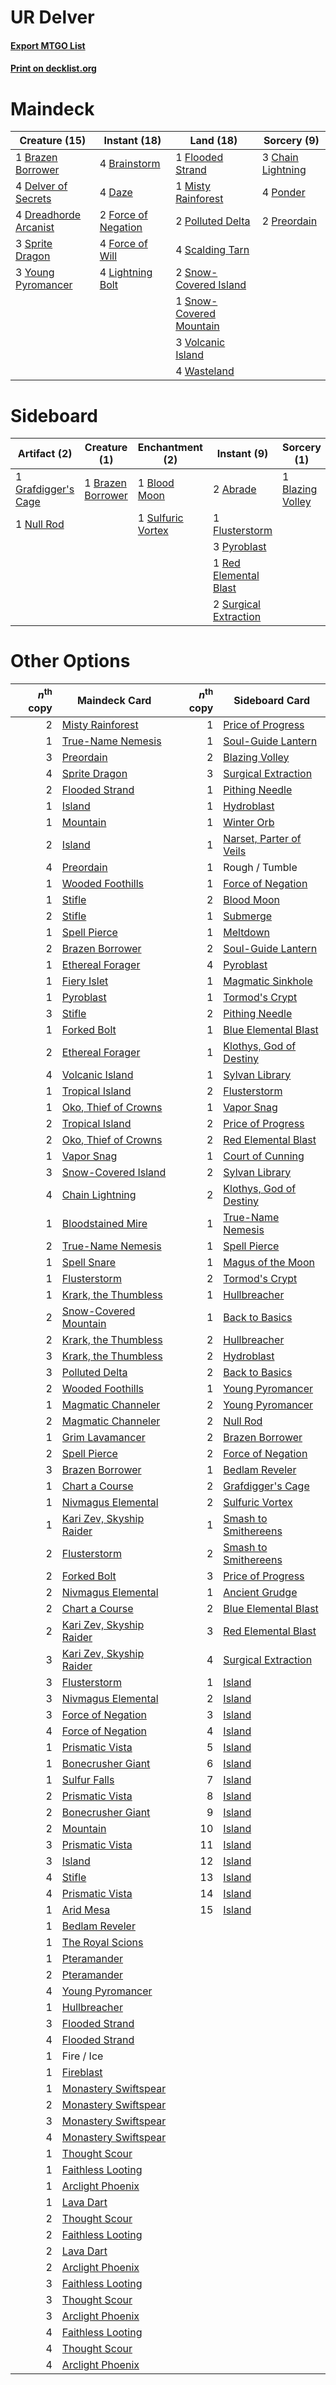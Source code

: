 # UR Delver

#### [Export MTGO List](../collection/UR%20Delver/UR%20Delver.txt)
#### [Print on decklist.org](http://decklist.org/?deckmain=4%09Brainstorm%0A1%09Brazen%20Borrower%0A3%09Chain%20Lightning%0A4%09Daze%0A4%09Delver%20of%20Secrets%0A4%09Dreadhorde%20Arcanist%0A1%09Flooded%20Strand%0A2%09Force%20of%20Negation%0A4%09Force%20of%20Will%0A4%09Lightning%20Bolt%0A1%09Misty%20Rainforest%0A2%09Polluted%20Delta%0A4%09Ponder%0A2%09Preordain%0A4%09Scalding%20Tarn%0A2%09Snow-Covered%20Island%0A1%09Snow-Covered%20Mountain%0A3%09Sprite%20Dragon%0A3%09Volcanic%20Island%0A4%09Wasteland%0A3%09Young%20Pyromancer&deckside=2%09Abrade%0A1%09Blazing%20Volley%0A1%09Blood%20Moon%0A1%09Brazen%20Borrower%0A1%09Flusterstorm%0A1%09Grafdigger's%20Cage%0A1%09Null%20Rod%0A3%09Pyroblast%0A1%09Red%20Elemental%20Blast%0A1%09Sulfuric%20Vortex%0A2%09Surgical%20Extraction)
# Maindeck

|                                         Creature (15)                                          |                                         Instant (18)                                         |                                            Land (18)                                             |                                        Sorcery (9)                                         |
|------------------------------------------------------------------------------------------------|----------------------------------------------------------------------------------------------|--------------------------------------------------------------------------------------------------|--------------------------------------------------------------------------------------------|
|1 [Brazen Borrower](http://gatherer.wizards.com/Pages/Card/Details.aspx?multiverseid=473001)    |4 [Brainstorm](http://gatherer.wizards.com/Pages/Card/Details.aspx?multiverseid=3897)         |1 [Flooded Strand](http://gatherer.wizards.com/Pages/Card/Details.aspx?multiverseid=405098)       |3 [Chain Lightning](http://gatherer.wizards.com/Pages/Card/Details.aspx?multiverseid=446139)|
|4 [Delver of Secrets](http://gatherer.wizards.com/Pages/Card/Details.aspx?multiverseid=226749)  |4 [Daze](http://gatherer.wizards.com/Pages/Card/Details.aspx?multiverseid=189255)             |1 [Misty Rainforest](http://gatherer.wizards.com/Pages/Card/Details.aspx?multiverseid=405102)     |4 [Ponder](http://gatherer.wizards.com/Pages/Card/Details.aspx?multiverseid=451051)         |
|4 [Dreadhorde Arcanist](http://gatherer.wizards.com/Pages/Card/Details.aspx?multiverseid=461052)|2 [Force of Negation](http://gatherer.wizards.com/Pages/Card/Details.aspx?multiverseid=464001)|2 [Polluted Delta](http://gatherer.wizards.com/Pages/Card/Details.aspx?multiverseid=405104)       |2 [Preordain](http://gatherer.wizards.com/Pages/Card/Details.aspx?multiverseid=405347)      |
|3 [Sprite Dragon](http://gatherer.wizards.com/Pages/Card/Details.aspx?multiverseid=479731)      |4 [Force of Will](http://gatherer.wizards.com/Pages/Card/Details.aspx?multiverseid=3107)      |4 [Scalding Tarn](http://gatherer.wizards.com/Pages/Card/Details.aspx?multiverseid=405107)        |                                                                                            |
|3 [Young Pyromancer](http://gatherer.wizards.com/Pages/Card/Details.aspx?multiverseid=426592)   |4 [Lightning Bolt](http://gatherer.wizards.com/Pages/Card/Details.aspx?multiverseid=806)      |2 [Snow-Covered Island](http://gatherer.wizards.com/Pages/Card/Details.aspx?multiverseid=121130)  |                                                                                            |
|                                                                                                |                                                                                              |1 [Snow-Covered Mountain](http://gatherer.wizards.com/Pages/Card/Details.aspx?multiverseid=121233)|                                                                                            |
|                                                                                                |                                                                                              |3 [Volcanic Island](http://gatherer.wizards.com/Pages/Card/Details.aspx?multiverseid=887)         |                                                                                            |
|                                                                                                |                                                                                              |4 [Wasteland](http://gatherer.wizards.com/Pages/Card/Details.aspx?multiverseid=413790)            |                                                                                            |


# Sideboard

|                                         Artifact (2)                                         |                                        Creature (1)                                        |                                      Enchantment (2)                                       |                                          Instant (9)                                           |                                        Sorcery (1)                                        |
|----------------------------------------------------------------------------------------------|--------------------------------------------------------------------------------------------|--------------------------------------------------------------------------------------------|------------------------------------------------------------------------------------------------|-------------------------------------------------------------------------------------------|
|1 [Grafdigger's Cage](http://gatherer.wizards.com/Pages/Card/Details.aspx?multiverseid=278452)|1 [Brazen Borrower](http://gatherer.wizards.com/Pages/Card/Details.aspx?multiverseid=473001)|1 [Blood Moon](http://gatherer.wizards.com/Pages/Card/Details.aspx?multiverseid=45386)      |2 [Abrade](http://gatherer.wizards.com/Pages/Card/Details.aspx?multiverseid=430772)             |1 [Blazing Volley](http://gatherer.wizards.com/Pages/Card/Details.aspx?multiverseid=426821)|
|1 [Null Rod](http://gatherer.wizards.com/Pages/Card/Details.aspx?multiverseid=383034)         |                                                                                            |1 [Sulfuric Vortex](http://gatherer.wizards.com/Pages/Card/Details.aspx?multiverseid=382379)|1 [Flusterstorm](http://gatherer.wizards.com/Pages/Card/Details.aspx?multiverseid=228255)       |                                                                                           |
|                                                                                              |                                                                                            |                                                                                            |3 [Pyroblast](http://gatherer.wizards.com/Pages/Card/Details.aspx?multiverseid=4083)            |                                                                                           |
|                                                                                              |                                                                                            |                                                                                            |1 [Red Elemental Blast](http://gatherer.wizards.com/Pages/Card/Details.aspx?multiverseid=814)   |                                                                                           |
|                                                                                              |                                                                                            |                                                                                            |2 [Surgical Extraction](http://gatherer.wizards.com/Pages/Card/Details.aspx?multiverseid=397706)|                                                                                           |


# Other Options

|*n*<sup>th</sup> copy|                                           Maindeck Card                                           |*n*<sup>th</sup> copy|                                          Sideboard Card                                          |
|--------------------:|---------------------------------------------------------------------------------------------------|--------------------:|--------------------------------------------------------------------------------------------------|
|                    2|[Misty Rainforest](http://gatherer.wizards.com/Pages/Card/Details.aspx?multiverseid=405102)        |                    1|[Price of Progress](http://gatherer.wizards.com/Pages/Card/Details.aspx?multiverseid=413683)      |
|                    1|[True-Name Nemesis](http://gatherer.wizards.com/Pages/Card/Details.aspx?multiverseid=446104)       |                    1|[Soul-Guide Lantern](http://gatherer.wizards.com/Pages/Card/Details.aspx?multiverseid=476488)     |
|                    3|[Preordain](http://gatherer.wizards.com/Pages/Card/Details.aspx?multiverseid=405347)               |                    2|[Blazing Volley](http://gatherer.wizards.com/Pages/Card/Details.aspx?multiverseid=426821)         |
|                    4|[Sprite Dragon](http://gatherer.wizards.com/Pages/Card/Details.aspx?multiverseid=479731)           |                    3|[Surgical Extraction](http://gatherer.wizards.com/Pages/Card/Details.aspx?multiverseid=397706)    |
|                    2|[Flooded Strand](http://gatherer.wizards.com/Pages/Card/Details.aspx?multiverseid=405098)          |                    1|[Pithing Needle](http://gatherer.wizards.com/Pages/Card/Details.aspx?multiverseid=129526)         |
|                    1|[Island](http://gatherer.wizards.com/Pages/Card/Details.aspx?multiverseid=439857)                  |                    1|[Hydroblast](http://gatherer.wizards.com/Pages/Card/Details.aspx?multiverseid=3915)               |
|                    1|[Mountain](http://gatherer.wizards.com/Pages/Card/Details.aspx?multiverseid=439859)                |                    1|[Winter Orb](http://gatherer.wizards.com/Pages/Card/Details.aspx?multiverseid=643)                |
|                    2|[Island](http://gatherer.wizards.com/Pages/Card/Details.aspx?multiverseid=439857)                  |                    1|[Narset, Parter of Veils](http://gatherer.wizards.com/Pages/Card/Details.aspx?multiverseid=460988)|
|                    4|[Preordain](http://gatherer.wizards.com/Pages/Card/Details.aspx?multiverseid=405347)               |                    1|Rough / Tumble                                                                                    |
|                    1|[Wooded Foothills](http://gatherer.wizards.com/Pages/Card/Details.aspx?multiverseid=405116)        |                    1|[Force of Negation](http://gatherer.wizards.com/Pages/Card/Details.aspx?multiverseid=464001)      |
|                    1|[Stifle](http://gatherer.wizards.com/Pages/Card/Details.aspx?multiverseid=382377)                  |                    2|[Blood Moon](http://gatherer.wizards.com/Pages/Card/Details.aspx?multiverseid=45386)              |
|                    2|[Stifle](http://gatherer.wizards.com/Pages/Card/Details.aspx?multiverseid=382377)                  |                    1|[Submerge](http://gatherer.wizards.com/Pages/Card/Details.aspx?multiverseid=21296)                |
|                    1|[Spell Pierce](http://gatherer.wizards.com/Pages/Card/Details.aspx?multiverseid=425876)            |                    1|[Meltdown](http://gatherer.wizards.com/Pages/Card/Details.aspx?multiverseid=10466)                |
|                    2|[Brazen Borrower](http://gatherer.wizards.com/Pages/Card/Details.aspx?multiverseid=473001)         |                    2|[Soul-Guide Lantern](http://gatherer.wizards.com/Pages/Card/Details.aspx?multiverseid=476488)     |
|                    1|[Ethereal Forager](http://gatherer.wizards.com/Pages/Card/Details.aspx?multiverseid=484881)        |                    4|[Pyroblast](http://gatherer.wizards.com/Pages/Card/Details.aspx?multiverseid=4083)                |
|                    1|[Fiery Islet](http://gatherer.wizards.com/Pages/Card/Details.aspx?multiverseid=464187)             |                    1|[Magmatic Sinkhole](http://gatherer.wizards.com/Pages/Card/Details.aspx?multiverseid=464084)      |
|                    1|[Pyroblast](http://gatherer.wizards.com/Pages/Card/Details.aspx?multiverseid=4083)                 |                    1|[Tormod's Crypt](http://gatherer.wizards.com/Pages/Card/Details.aspx?multiverseid=389723)         |
|                    3|[Stifle](http://gatherer.wizards.com/Pages/Card/Details.aspx?multiverseid=382377)                  |                    2|[Pithing Needle](http://gatherer.wizards.com/Pages/Card/Details.aspx?multiverseid=129526)         |
|                    1|[Forked Bolt](http://gatherer.wizards.com/Pages/Card/Details.aspx?multiverseid=401702)             |                    1|[Blue Elemental Blast](http://gatherer.wizards.com/Pages/Card/Details.aspx?multiverseid=694)      |
|                    2|[Ethereal Forager](http://gatherer.wizards.com/Pages/Card/Details.aspx?multiverseid=484881)        |                    1|[Klothys, God of Destiny](http://gatherer.wizards.com/Pages/Card/Details.aspx?multiverseid=476471)|
|                    4|[Volcanic Island](http://gatherer.wizards.com/Pages/Card/Details.aspx?multiverseid=887)            |                    1|[Sylvan Library](http://gatherer.wizards.com/Pages/Card/Details.aspx?multiverseid=2240)           |
|                    1|[Tropical Island](http://gatherer.wizards.com/Pages/Card/Details.aspx?multiverseid=884)            |                    2|[Flusterstorm](http://gatherer.wizards.com/Pages/Card/Details.aspx?multiverseid=228255)           |
|                    1|[Oko, Thief of Crowns](http://gatherer.wizards.com/Pages/Card/Details.aspx?multiverseid=473159)    |                    1|[Vapor Snag](http://gatherer.wizards.com/Pages/Card/Details.aspx?multiverseid=249373)             |
|                    2|[Tropical Island](http://gatherer.wizards.com/Pages/Card/Details.aspx?multiverseid=884)            |                    2|[Price of Progress](http://gatherer.wizards.com/Pages/Card/Details.aspx?multiverseid=413683)      |
|                    2|[Oko, Thief of Crowns](http://gatherer.wizards.com/Pages/Card/Details.aspx?multiverseid=473159)    |                    2|[Red Elemental Blast](http://gatherer.wizards.com/Pages/Card/Details.aspx?multiverseid=814)       |
|                    1|[Vapor Snag](http://gatherer.wizards.com/Pages/Card/Details.aspx?multiverseid=249373)              |                    1|[Court of Cunning](http://gatherer.wizards.com/Pages/Card/Details.aspx?multiverseid=497583)       |
|                    3|[Snow-Covered Island](http://gatherer.wizards.com/Pages/Card/Details.aspx?multiverseid=121130)     |                    2|[Sylvan Library](http://gatherer.wizards.com/Pages/Card/Details.aspx?multiverseid=2240)           |
|                    4|[Chain Lightning](http://gatherer.wizards.com/Pages/Card/Details.aspx?multiverseid=446139)         |                    2|[Klothys, God of Destiny](http://gatherer.wizards.com/Pages/Card/Details.aspx?multiverseid=476471)|
|                    1|[Bloodstained Mire](http://gatherer.wizards.com/Pages/Card/Details.aspx?multiverseid=405094)       |                    1|[True-Name Nemesis](http://gatherer.wizards.com/Pages/Card/Details.aspx?multiverseid=446104)      |
|                    2|[True-Name Nemesis](http://gatherer.wizards.com/Pages/Card/Details.aspx?multiverseid=446104)       |                    1|[Spell Pierce](http://gatherer.wizards.com/Pages/Card/Details.aspx?multiverseid=425876)           |
|                    1|[Spell Snare](http://gatherer.wizards.com/Pages/Card/Details.aspx?multiverseid=446100)             |                    1|[Magus of the Moon](http://gatherer.wizards.com/Pages/Card/Details.aspx?multiverseid=136152)      |
|                    1|[Flusterstorm](http://gatherer.wizards.com/Pages/Card/Details.aspx?multiverseid=228255)            |                    2|[Tormod's Crypt](http://gatherer.wizards.com/Pages/Card/Details.aspx?multiverseid=389723)         |
|                    1|[Krark, the Thumbless](http://gatherer.wizards.com/Pages/Card/Details.aspx?multiverseid=497709)    |                    1|[Hullbreacher](http://gatherer.wizards.com/Pages/Card/Details.aspx?multiverseid=502308)           |
|                    2|[Snow-Covered Mountain](http://gatherer.wizards.com/Pages/Card/Details.aspx?multiverseid=121233)   |                    1|[Back to Basics](http://gatherer.wizards.com/Pages/Card/Details.aspx?multiverseid=456642)         |
|                    2|[Krark, the Thumbless](http://gatherer.wizards.com/Pages/Card/Details.aspx?multiverseid=497709)    |                    2|[Hullbreacher](http://gatherer.wizards.com/Pages/Card/Details.aspx?multiverseid=502308)           |
|                    3|[Krark, the Thumbless](http://gatherer.wizards.com/Pages/Card/Details.aspx?multiverseid=497709)    |                    2|[Hydroblast](http://gatherer.wizards.com/Pages/Card/Details.aspx?multiverseid=3915)               |
|                    3|[Polluted Delta](http://gatherer.wizards.com/Pages/Card/Details.aspx?multiverseid=405104)          |                    2|[Back to Basics](http://gatherer.wizards.com/Pages/Card/Details.aspx?multiverseid=456642)         |
|                    2|[Wooded Foothills](http://gatherer.wizards.com/Pages/Card/Details.aspx?multiverseid=405116)        |                    1|[Young Pyromancer](http://gatherer.wizards.com/Pages/Card/Details.aspx?multiverseid=426592)       |
|                    1|[Magmatic Channeler](http://gatherer.wizards.com/Pages/Card/Details.aspx?multiverseid=491789)      |                    2|[Young Pyromancer](http://gatherer.wizards.com/Pages/Card/Details.aspx?multiverseid=426592)       |
|                    2|[Magmatic Channeler](http://gatherer.wizards.com/Pages/Card/Details.aspx?multiverseid=491789)      |                    2|[Null Rod](http://gatherer.wizards.com/Pages/Card/Details.aspx?multiverseid=383034)               |
|                    1|[Grim Lavamancer](http://gatherer.wizards.com/Pages/Card/Details.aspx?multiverseid=430589)         |                    2|[Brazen Borrower](http://gatherer.wizards.com/Pages/Card/Details.aspx?multiverseid=473001)        |
|                    2|[Spell Pierce](http://gatherer.wizards.com/Pages/Card/Details.aspx?multiverseid=425876)            |                    2|[Force of Negation](http://gatherer.wizards.com/Pages/Card/Details.aspx?multiverseid=464001)      |
|                    3|[Brazen Borrower](http://gatherer.wizards.com/Pages/Card/Details.aspx?multiverseid=473001)         |                    1|[Bedlam Reveler](http://gatherer.wizards.com/Pages/Card/Details.aspx?multiverseid=414415)         |
|                    1|[Chart a Course](http://gatherer.wizards.com/Pages/Card/Details.aspx?multiverseid=435200)          |                    2|[Grafdigger's Cage](http://gatherer.wizards.com/Pages/Card/Details.aspx?multiverseid=278452)      |
|                    1|[Nivmagus Elemental](http://gatherer.wizards.com/Pages/Card/Details.aspx?multiverseid=290526)      |                    2|[Sulfuric Vortex](http://gatherer.wizards.com/Pages/Card/Details.aspx?multiverseid=382379)        |
|                    1|[Kari Zev, Skyship Raider](http://gatherer.wizards.com/Pages/Card/Details.aspx?multiverseid=423754)|                    1|[Smash to Smithereens](http://gatherer.wizards.com/Pages/Card/Details.aspx?multiverseid=397795)   |
|                    2|[Flusterstorm](http://gatherer.wizards.com/Pages/Card/Details.aspx?multiverseid=228255)            |                    2|[Smash to Smithereens](http://gatherer.wizards.com/Pages/Card/Details.aspx?multiverseid=397795)   |
|                    2|[Forked Bolt](http://gatherer.wizards.com/Pages/Card/Details.aspx?multiverseid=401702)             |                    3|[Price of Progress](http://gatherer.wizards.com/Pages/Card/Details.aspx?multiverseid=413683)      |
|                    2|[Nivmagus Elemental](http://gatherer.wizards.com/Pages/Card/Details.aspx?multiverseid=290526)      |                    1|[Ancient Grudge](http://gatherer.wizards.com/Pages/Card/Details.aspx?multiverseid=235600)         |
|                    2|[Chart a Course](http://gatherer.wizards.com/Pages/Card/Details.aspx?multiverseid=435200)          |                    2|[Blue Elemental Blast](http://gatherer.wizards.com/Pages/Card/Details.aspx?multiverseid=694)      |
|                    2|[Kari Zev, Skyship Raider](http://gatherer.wizards.com/Pages/Card/Details.aspx?multiverseid=423754)|                    3|[Red Elemental Blast](http://gatherer.wizards.com/Pages/Card/Details.aspx?multiverseid=814)       |
|                    3|[Kari Zev, Skyship Raider](http://gatherer.wizards.com/Pages/Card/Details.aspx?multiverseid=423754)|                    4|[Surgical Extraction](http://gatherer.wizards.com/Pages/Card/Details.aspx?multiverseid=397706)    |
|                    3|[Flusterstorm](http://gatherer.wizards.com/Pages/Card/Details.aspx?multiverseid=228255)            |                    1|[Island](http://gatherer.wizards.com/Pages/Card/Details.aspx?multiverseid=439857)                 |
|                    3|[Nivmagus Elemental](http://gatherer.wizards.com/Pages/Card/Details.aspx?multiverseid=290526)      |                    2|[Island](http://gatherer.wizards.com/Pages/Card/Details.aspx?multiverseid=439857)                 |
|                    3|[Force of Negation](http://gatherer.wizards.com/Pages/Card/Details.aspx?multiverseid=464001)       |                    3|[Island](http://gatherer.wizards.com/Pages/Card/Details.aspx?multiverseid=439857)                 |
|                    4|[Force of Negation](http://gatherer.wizards.com/Pages/Card/Details.aspx?multiverseid=464001)       |                    4|[Island](http://gatherer.wizards.com/Pages/Card/Details.aspx?multiverseid=439857)                 |
|                    1|[Prismatic Vista](http://gatherer.wizards.com/Pages/Card/Details.aspx?multiverseid=464193)         |                    5|[Island](http://gatherer.wizards.com/Pages/Card/Details.aspx?multiverseid=439857)                 |
|                    1|[Bonecrusher Giant](http://gatherer.wizards.com/Pages/Card/Details.aspx?multiverseid=473077)       |                    6|[Island](http://gatherer.wizards.com/Pages/Card/Details.aspx?multiverseid=439857)                 |
|                    1|[Sulfur Falls](http://gatherer.wizards.com/Pages/Card/Details.aspx?multiverseid=443135)            |                    7|[Island](http://gatherer.wizards.com/Pages/Card/Details.aspx?multiverseid=439857)                 |
|                    2|[Prismatic Vista](http://gatherer.wizards.com/Pages/Card/Details.aspx?multiverseid=464193)         |                    8|[Island](http://gatherer.wizards.com/Pages/Card/Details.aspx?multiverseid=439857)                 |
|                    2|[Bonecrusher Giant](http://gatherer.wizards.com/Pages/Card/Details.aspx?multiverseid=473077)       |                    9|[Island](http://gatherer.wizards.com/Pages/Card/Details.aspx?multiverseid=439857)                 |
|                    2|[Mountain](http://gatherer.wizards.com/Pages/Card/Details.aspx?multiverseid=439859)                |                   10|[Island](http://gatherer.wizards.com/Pages/Card/Details.aspx?multiverseid=439857)                 |
|                    3|[Prismatic Vista](http://gatherer.wizards.com/Pages/Card/Details.aspx?multiverseid=464193)         |                   11|[Island](http://gatherer.wizards.com/Pages/Card/Details.aspx?multiverseid=439857)                 |
|                    3|[Island](http://gatherer.wizards.com/Pages/Card/Details.aspx?multiverseid=439857)                  |                   12|[Island](http://gatherer.wizards.com/Pages/Card/Details.aspx?multiverseid=439857)                 |
|                    4|[Stifle](http://gatherer.wizards.com/Pages/Card/Details.aspx?multiverseid=382377)                  |                   13|[Island](http://gatherer.wizards.com/Pages/Card/Details.aspx?multiverseid=439857)                 |
|                    4|[Prismatic Vista](http://gatherer.wizards.com/Pages/Card/Details.aspx?multiverseid=464193)         |                   14|[Island](http://gatherer.wizards.com/Pages/Card/Details.aspx?multiverseid=439857)                 |
|                    1|[Arid Mesa](http://gatherer.wizards.com/Pages/Card/Details.aspx?multiverseid=405092)               |                   15|[Island](http://gatherer.wizards.com/Pages/Card/Details.aspx?multiverseid=439857)                 |
|                    1|[Bedlam Reveler](http://gatherer.wizards.com/Pages/Card/Details.aspx?multiverseid=414415)          |                     |                                                                                                  |
|                    1|[The Royal Scions](http://gatherer.wizards.com/Pages/Card/Details.aspx?multiverseid=473161)        |                     |                                                                                                  |
|                    1|[Pteramander](http://gatherer.wizards.com/Pages/Card/Details.aspx?multiverseid=457191)             |                     |                                                                                                  |
|                    2|[Pteramander](http://gatherer.wizards.com/Pages/Card/Details.aspx?multiverseid=457191)             |                     |                                                                                                  |
|                    4|[Young Pyromancer](http://gatherer.wizards.com/Pages/Card/Details.aspx?multiverseid=426592)        |                     |                                                                                                  |
|                    1|[Hullbreacher](http://gatherer.wizards.com/Pages/Card/Details.aspx?multiverseid=502308)            |                     |                                                                                                  |
|                    3|[Flooded Strand](http://gatherer.wizards.com/Pages/Card/Details.aspx?multiverseid=405098)          |                     |                                                                                                  |
|                    4|[Flooded Strand](http://gatherer.wizards.com/Pages/Card/Details.aspx?multiverseid=405098)          |                     |                                                                                                  |
|                    1|Fire / Ice                                                                                         |                     |                                                                                                  |
|                    1|[Fireblast](http://gatherer.wizards.com/Pages/Card/Details.aspx?multiverseid=189239)               |                     |                                                                                                  |
|                    1|[Monastery Swiftspear](http://gatherer.wizards.com/Pages/Card/Details.aspx?multiverseid=438706)    |                     |                                                                                                  |
|                    2|[Monastery Swiftspear](http://gatherer.wizards.com/Pages/Card/Details.aspx?multiverseid=438706)    |                     |                                                                                                  |
|                    3|[Monastery Swiftspear](http://gatherer.wizards.com/Pages/Card/Details.aspx?multiverseid=438706)    |                     |                                                                                                  |
|                    4|[Monastery Swiftspear](http://gatherer.wizards.com/Pages/Card/Details.aspx?multiverseid=438706)    |                     |                                                                                                  |
|                    1|[Thought Scour](http://gatherer.wizards.com/Pages/Card/Details.aspx?multiverseid=380203)           |                     |                                                                                                  |
|                    1|[Faithless Looting](http://gatherer.wizards.com/Pages/Card/Details.aspx?multiverseid=389512)       |                     |                                                                                                  |
|                    1|[Arclight Phoenix](http://gatherer.wizards.com/Pages/Card/Details.aspx?multiverseid=452841)        |                     |                                                                                                  |
|                    1|[Lava Dart](http://gatherer.wizards.com/Pages/Card/Details.aspx?multiverseid=29766)                |                     |                                                                                                  |
|                    2|[Thought Scour](http://gatherer.wizards.com/Pages/Card/Details.aspx?multiverseid=380203)           |                     |                                                                                                  |
|                    2|[Faithless Looting](http://gatherer.wizards.com/Pages/Card/Details.aspx?multiverseid=389512)       |                     |                                                                                                  |
|                    2|[Lava Dart](http://gatherer.wizards.com/Pages/Card/Details.aspx?multiverseid=29766)                |                     |                                                                                                  |
|                    2|[Arclight Phoenix](http://gatherer.wizards.com/Pages/Card/Details.aspx?multiverseid=452841)        |                     |                                                                                                  |
|                    3|[Faithless Looting](http://gatherer.wizards.com/Pages/Card/Details.aspx?multiverseid=389512)       |                     |                                                                                                  |
|                    3|[Thought Scour](http://gatherer.wizards.com/Pages/Card/Details.aspx?multiverseid=380203)           |                     |                                                                                                  |
|                    3|[Arclight Phoenix](http://gatherer.wizards.com/Pages/Card/Details.aspx?multiverseid=452841)        |                     |                                                                                                  |
|                    4|[Faithless Looting](http://gatherer.wizards.com/Pages/Card/Details.aspx?multiverseid=389512)       |                     |                                                                                                  |
|                    4|[Thought Scour](http://gatherer.wizards.com/Pages/Card/Details.aspx?multiverseid=380203)           |                     |                                                                                                  |
|                    4|[Arclight Phoenix](http://gatherer.wizards.com/Pages/Card/Details.aspx?multiverseid=452841)        |                     |                                                                                                  |


